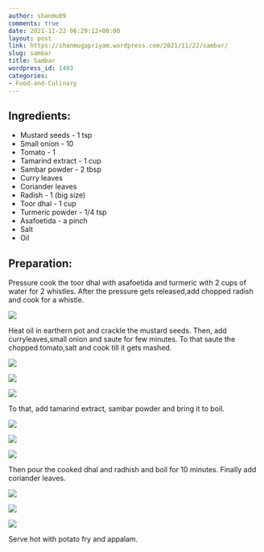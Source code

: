 ```yaml
---
author: shanmu09
comments: true
date: 2021-11-22 06:29:12+00:00
layout: post
link: https://shanmugapriyam.wordpress.com/2021/11/22/sambar/
slug: sambar
title: Sambar
wordpress_id: 1493
categories:
- Food-and-Culinary
---
```





## Ingredients:







  * Mustard seeds - 1 tsp
  * Small onion - 10
  * Tomato - 1
  * Tamarind extract -  1 cup
  * Sambar powder - 2 tbsp
  * Curry leaves 
  * Coriander leaves
  * Radish - 1 (big size)
  * Toor dhal - 1 cup
  * Turmeric powder - 1/4 tsp
  * Asafoetida - a pinch
  * Salt
  * Oil






## Preparation:







Pressure cook the toor dhal with asafoetida and turmeric with 2 cups of water for 2 whistles. After the pressure gets released,add chopped radish and cook for a whistle.





![](https://shanmugapriyam.files.wordpress.com/2021/07/00100lrportrait_00100_burst20210721062840215_cover.jpg?w=904)





Heat oil in earthern pot and crackle the mustard seeds. Then, add curryleaves,small onion and saute for few minutes. To that saute the chopped tomato,salt and cook till it gets mashed.







![](https://shanmugapriyam.files.wordpress.com/2021/07/00100lrportrait_00100_burst20210721060507907_cover.jpg?resize=2000%2C2000)

![](https://shanmugapriyam.files.wordpress.com/2021/07/00100lrportrait_00100_burst20210721060931521_cover.jpg?resize=2000%2C2000)

![](https://shanmugapriyam.files.wordpress.com/2021/07/00100lrportrait_00100_burst20210721061104501_cover.jpg?resize=2000%2C2000)







To that, add tamarind extract, sambar powder and bring it to boil.







![](https://shanmugapriyam.files.wordpress.com/2021/07/00100lrportrait_00100_burst20210721062110907_cover.jpg?resize=2000%2C2000)

![](https://shanmugapriyam.files.wordpress.com/2021/07/00100lrportrait_00100_burst20210721062710974_cover.jpg?resize=2000%2C2000)

![](https://shanmugapriyam.files.wordpress.com/2021/07/00100lrportrait_00100_burst20210721062819646_cover.jpg?resize=2000%2C2000)







Then pour the cooked dhal and radhish and boil for 10 minutes. Finally add coriander leaves. 







![](https://shanmugapriyam.files.wordpress.com/2021/07/00100lrportrait_00100_burst20210721063009074_cover.jpg?resize=2000%2C2000)

![](https://shanmugapriyam.files.wordpress.com/2021/07/00100lrportrait_00100_burst20210721063600445_cover.jpg?resize=2000%2C2000)

![](https://shanmugapriyam.files.wordpress.com/2021/07/00100lrportrait_00100_burst20210721063607267_cover.jpg?resize=2000%2C2000)







Serve hot with potato fry and appalam.



